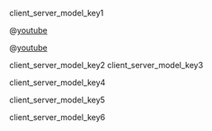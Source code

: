 client_server_model_key1


@[youtube](L5BlpPU_muY)

@[youtube](XhSWx4ktFPQ)

client_server_model_key2
client_server_model_key3


client_server_model_key4


client_server_model_key5


client_server_model_key6
